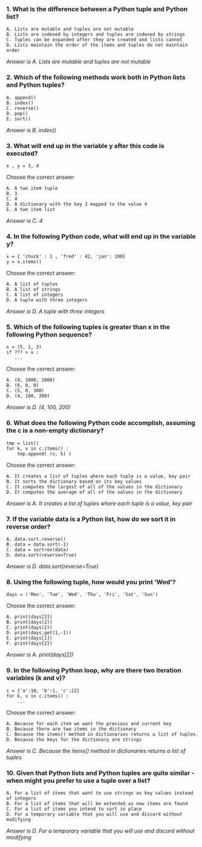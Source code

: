 ### 1.	What is the difference between a Python tuple and Python list?
    A. Lists are mutable and tuples are not mutable
    B. Lists are indexed by integers and tuples are indexed by strings
    C. Tuples can be expanded after they are created and lists cannot
    D. Lists maintain the order of the items and tuples do not maintain order
_Answer is A.	Lists are mutable and tuples are not mutable_
### 2.	Which of the following methods work both in Python lists and Python tuples?
    A. append()
    B. index()
    C. reverse()
    D. pop()
    E. sort()
_Answer is B.	index()_
### 3.	What will end up in the variable y after this code is executed?
    x , y = 3, 4
Choose the correct answer

    A. A two item tuple
    B. 3
    C. 4
    D. A dictionary with the key 3 mapped to the value 4
    E. A two item list
_Answer is C.	4_
### 4.	In the following Python code, what will end up in the variable y?
    x = { 'chuck' : 1 , 'fred' : 42, 'jan': 100}
    y = x.items()
Choose the correct answer:

    A. A list of tuples
    B. A list of strings
    C. A list of integers
    D. A tuple with three integers
_Answer is D.	A tuple with three integers_
### 5.	Which of the following tuples is greater than x in the following Python sequence?
    x = (5, 1, 3)
    if ??? > x :
       ...
Choose the correct answer:

    A. (0, 1000, 2000) 
    B. (6, 0, 0) 
    C. (5, 0, 300)
    D. (4, 100, 200)
_Answer is D.	(4, 100, 200)_
### 6.	What does the following Python code accomplish, assuming the c is a non-empty dictionary?
    tmp = list()
    for k, v in c.items() :
        tmp.append( (v, k) ) 
Choose the correct answer:

    A. It creates a list of tuples where each tuple is a value, key pair
    B. It sorts the dictionary based on its key values
    C. It computes the largest of all of the values in the dictionary
    D. It computes the average of all of the values in the dictionary
_Answer is A.	It creates a list of tuples where each tuple is a value, key pair_
### 7.	If the variable data is a Python list, how do we sort it in reverse order?
    A. data.sort.reverse()
    B. data = data.sort(-1)
    C. data = sortrev(data)
    D. data.sort(reverse=True)
_Answer is D.	data.sort(reverse=True)_
### 8.	Using the following tuple, how would you print 'Wed'?
    days = ('Mon', 'Tue', 'Wed', 'Thu', 'Fri', 'Sat', 'Sun')
Choose the correct answer:

    A. print(days[2])
    B. print[days(2)]
    C. print(days(2))
    D. print(days.get(1,-1))
    E. print(days[1])
    F. print(days{2})
_Answer is A.	print(days[2])_
### 9.	In the following Python loop, why are there two iteration variables (k and v)?
    c = {'a':10, 'b':1, 'c':22}
    for k, v in c.items() :
        ...
Choose the correct answer:

    A. Because for each item we want the previous and current key
    B. Because there are two items in the dictionary
    C. Because the items() method in dictionaries returns a list of tuples
    D. Because the keys for the dictionary are strings
_Answer is C.	Because the items() method in dictionaries returns a list of tuples_
### 10.	Given that Python lists and Python tuples are quite similar - when might you prefer to use a tuple over a list?
    A. For a list of items that want to use strings as key values instead of integers
    B. For a list of items that will be extended as new items are found
    C. For a list of items you intend to sort in place
    D. For a temporary variable that you will use and discard without modifying
_Answer is D.	For a temporary variable that you will use and discard without modifying_
